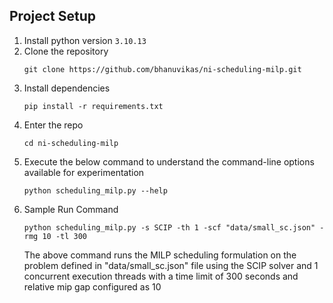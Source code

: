 ## Project Setup

1. Install python version `3.10.13`
2. Clone the repository
   ```
   git clone https://github.com/bhanuvikas/ni-scheduling-milp.git
   ```
3. Install dependencies
   ```
   pip install -r requirements.txt
   ```
3. Enter the repo
   ```
   cd ni-scheduling-milp
   ```
4. Execute the below command to understand the command-line options available for experimentation
   ```
   python scheduling_milp.py --help
   ```
5. Sample Run Command
    ```
    python scheduling_milp.py -s SCIP -th 1 -scf "data/small_sc.json" -rmg 10 -tl 300
    ```
   The above command runs the MILP scheduling formulation on the problem defined in "data/small_sc.json" file using the SCIP solver and 1 concurrent execution threads with a time limit of 300 seconds and relative mip gap configured as 10